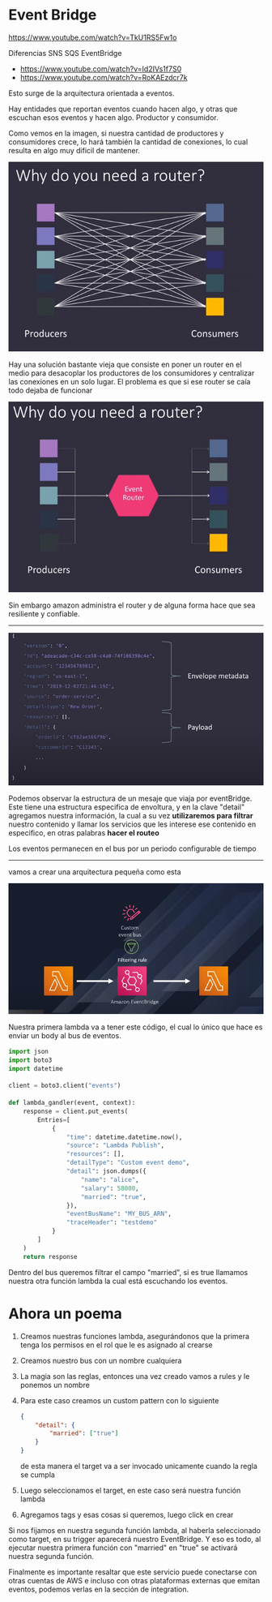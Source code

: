 # Event Bridge

https://www.youtube.com/watch?v=TkU1RS5Fw1o


Diferencias SNS SQS EventBridge
- https://www.youtube.com/watch?v=Id2IVs1f7S0
- https://www.youtube.com/watch?v=RoKAEzdcr7k


Esto surge de la arquitectura orientada a eventos.

Hay entidades que reportan eventos cuando hacen algo, y otras que escuchan esos eventos y hacen algo. Productor y consumidor.

Como vemos en la imagen, si nuestra cantidad de productores y consumidores crece, lo hará también la cantidad de conexiones, lo cual resulta en algo muy dificil de mantener.

![spidernet](spidernet.png)

Hay una solución bastante vieja que consiste en poner un router en el medio para desacoplar los productores de los consumidores y centralizar las conexiones en un solo lugar. El problema es que si ese router se caía todo dejaba de funcionar

![router](router.png)

Sin embargo amazon administra el router y de alguna forma hace que sea resiliente y confiable.

---

![eb_message](eb_message.png)

Podemos observar la estructura de un mesaje que viaja por eventBridge. Este tiene una estructura especifica de envoltura, y en la clave "detail" agregamos nuestra información, la cual a su vez **utilizaremos para filtrar** nuestro contenido y llamar los servicios que les interese ese contenido en especifico, en otras palabras **hacer el routeo**

Los eventos permanecen en el bus por un periodo configurable de tiempo 

---

vamos a crear una arquitectura pequeña como esta

![architecture](architecture.png)

Nuestra primera lambda va a tener este código, el cual lo único que hace es enviar un body al bus de eventos.

```python
import json
import boto3
import datetime

client = boto3.client("events")

def lambda_gandler(event, context):
    response = client.put_events(
        Entries=[
            {
                "time": datetime.datetime.now(),
                "source": "Lambda Publish",
                "resources": [],
                "detailType": "Custom event demo",
                "detail": json.dumps({
                    "name": "alice",
                    "salary": 58000,
                    "married": "true",
                }),
                "eventBusName": "MY_BUS_ARN",
                "traceHeader": "testdemo"
            }
        ]
    )
    return response

```

Dentro del bus queremos filtrar el campo "married", si es true llamamos nuestra otra función lambda la cual está escuchando los eventos.

# Ahora un poema

1. Creamos nuestras funciones lambda, asegurándonos que la primera tenga los permisos en el rol que le es asignado al crearse
2. Creamos nuestro bus con un nombre cualquiera
3. La magia son las reglas, entonces una vez creado vamos a rules y le ponemos un nombre
4. Para este caso creamos un custom pattern con lo siguiente

    ```json
    {
        "detail": {
            "married": ["true"]
        }
    }
    ```

    de esta manera el target va a ser invocado unicamente cuando la regla se cumpla
5. Luego seleccionamos el target, en este caso será nuestra función lambda
6. Agregamos tags y esas cosas si queremos, luego click en crear

Si nos fijamos en nuestra segunda función lambda, al haberla seleccionado como target, en su trigger aparecerá nuestro EventBridge. Y eso es todo, al ejecutar nuestra primera función con "married" en "true" se activará nuestra segunda función.

Finalmente es importante resaltar que este servicio puede conectarse con otras cuentas de AWS e incluso con otras plataformas externas que emitan eventos, podemos verlas en la sección de integration.